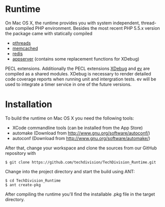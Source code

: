 # Runtime

On Mac OS X, the runtime provides you with system independent, thread-safe compiled PHP environment. 
Besides the most recent PHP 5.5.x version the package came with statically compiled

* [pthreads](http://pecl.php.net/package/pthreads) 
* [memcached](http://pecl.php.net/package/memcached)
* [redis](http://pecl.php.net/package/redis)
* [appserver](https://github.com/techdivision/php-ext-appserver) (contains some replacement functions for XDebug)

PECL extensions. Additionally the PECL extensions [XDebug](http://pecl.php.net/package/xdebug) and [ev](http://pecl.php.net/package/ev) are compiled as a shared modules. XDebug is necessary to
render detailed code coverage reports when running unit and intergration tests. ev will be used to
integrate a timer service in one of the future versions.

# Installation

To build the runtime on Mac OS X you need the following tools:

* XCode commandline tools (can be installed from the App Store)
* automake (Download from http://www.gnu.org/software/autoconf/)
* autoconf (Download from http://www.gnu.org/software/automake/)

After that, change your workspace and clone the sources from our GitHub repository with
	
```
$ git clone https://github.com/techdivision/TechDivision_Runtime.git
```

Change into the project directory and start the build using ANT:

	
```
$ cd TechDivision_Runtime
$ ant create-pkg
```

After compiling the runtime you'll find the installable .pkg file in the target directory.
